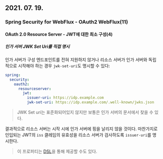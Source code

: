 ## 2021. 07. 19.

### Spring Security for WebFlux - OAuth2 WebFlux(11)

#### OAuth 2.0 Resource Server - JWT에 대한 최소 구성(4)

##### 인가 서버 JWK Set Uri를 직접 명시

인가 서버가 구성 엔드포인트를 전혀 지원하지 않거나 리소스 서버가 인가 서버와 독립적으로 시작해야 하는 경우 `jwk-set-uri`도 명시할 수 있다:

```yaml
spring:
  security:
    oauth2:
      resourceserver:
        jwt:
          issuer-uri: https://idp.example.com
          jwk-set-uri: https://idp.example.com/.well-known/jwks.json
```

> JWK Set uri는 표준화되어있지 않지만 보통은 인가 서버의 문서에서 찾을 수 있다.

결과적으로 리소스 서버는 시작 시에 인가 서버에 핑을 날리지 않을 것이다. 마찬가지로 인입되는 JWT의 `iss` 클레임의 유효성을 리소스 서버가 검사하도록 `issuer-uri`를 명시한다.

> 이 프로퍼티는 [DSL][jwk-set-uri-dsl]을 통해 제공할 수도 있다.



[jwk-set-uri-dsl]: https://docs.spring.io/spring-security/site/docs/5.4.1/reference/html5/#webflux-oauth2resourceserver-jwt-jwkseturi-dsl